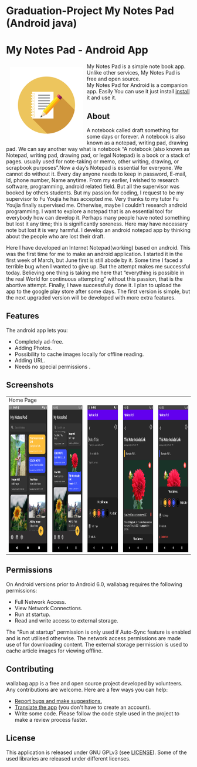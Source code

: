 # Graduation-Project My Notes Pad (Android java)
# My Notes Pad - Android App 

<img src="/Others/Images/notes_launcher.png" align="left"
width="200" hspace="10" vspace="10">

My Notes Pad is a simple note book app.  
Unlike other services, My Notes Pad is free and open source.  
My Notes Pad for Android is a companion app. Easily You can use it just install [install](https://github.com/MD-Anower/Graduation-Project-My-Notes-Pad-Android/raw/main/app/release/app-release.apk) it and use it.


<!---

<p align="left">
<a href="https://play.google.com/store/apps/details?id=fr.gaulupeau.apps.InThePoche">
    <img alt="Get it on Google Play"
        height="80"
        src="https://play.google.com/intl/en_us/badges/images/generic/en_badge_web_generic.png" />
</a>  
<a href="https://f-droid.org/app/fr.gaulupeau.apps.InThePoche">
    <img alt="Get it on F-Droid"
        height="80"
        src="https://f-droid.org/badge/get-it-on.png" />
        </a>
        </p>

-->



## About

A notebook called draft something for some days or forever. A notebook is also known as a notepad, writing pad, drawing pad.
We can say another way what is notebook “A notebook (also known as Notepad, writing pad, drawing pad, or legal Notepad) is a book or a stack of pages.
usually used for note-taking or memo, other writing, drawing, or scrapbook purposes”.Now a day’s Notepad is essential for everyone.
We cannot do without it. Every day anyone needs to keep in password, E-mail, Id, phone number, Name anytime.
From my earlier, I wished to research software, programming, android related field. But all the supervisor was booked by others students.
But my passion for coding, I request to be my supervisor to Fu Youjia he has accepted me. Very thanks to my tutor Fu Youjia finally supervised me.
Otherwise, maybe I couldn’t research android programming. I want to explore a notepad that is an essential tool for everybody how can develop it.
Perhaps many people have noted something but lost it any time; this is significantly soreness. Here may have necessary note but lost it is very harmful.
I develop an android notepad app by thinking about the people who are lost their draft. 

Here I have developed an Internet Notepad(working) based on android.
This was the first time for me to make an android application. I started it in the first week of March, but June first is still abode by it.
Some time I faced a terrible bug when I wanted to give up. But the attempt makes me successful today.
Believing one thing is taking me here that “everything is possible in the real World for continuous attempting” without this passion, that is the abortive attempt.
Finally, I have successfully done it. I plan to upload the app to the google play store after some days.
The first version is simple, but the next upgraded version will be developed with more extra features.


## Features

The android app lets you:
- Completely ad-free.
- Adding Photos.
- Possibility to cache images locally for offline reading.
- Adding URL.
- Needs no special permissions .

## Screenshots
<!---
[<img src="/Others/Images/Screenshot_1622712307.png" align="left"
width="200"
    hspace="10" vspace="10">](/Others/Images/Screenshot_1622712307.png)
[<img src="/Others/Images/Screenshot_1622784213.png" align="center"
width="200"
    hspace="10" vspace="10">](/Others/Images/Screenshot_1622784213.png)
    
[<img src="/Others/Images/Screenshot_1622712818.png" align="left"
width="200"
    hspace="10" vspace="10">](Screenshot_1622712818.png)
[<img src="/Others/Images/Screenshot_1622783169.png" align="center"
width="200"
    hspace="10" vspace="10">](/Others/Images/Screenshot_1622783169.png)

[<img src="/Others/Images/Screenshot_1622784131.png" align="left"
width="200"
    hspace="10" vspace="10">](/Others/Images/Screenshot_1622784131.png)
[<img src="/Others/Images/Screenshot_1622784201.png" align="center"
width="200"
    hspace="10" vspace="10">](/Others/Images/Screenshot_1622784201.png)
    
    -->
    
<table>
  <tr>
    <td>Home Page</td>
     <td>  </td>
     <td> </td>
     <td>  </td>
     <td>  </td>
  </tr>
  <tr>
    <td><img src="/Others/Images/Screenshot_1622712307.png" width=200 height=400></td>
    <td><img src="/Others/Images/Screenshot_1622784213.png" width=200 height=400></td>
    <td><img src="/Others/Images/Screenshot_1622712818.png" width=200 height=400></td>
    <td><img src="/Others/Images/Screenshot_1622784131.png" width=200 height=400></td>
    <td><img src="/Others/Images/Screenshot_1622784201.png" width=200 height=400></td>
  </tr>
 </table>

## Permissions

On Android versions prior to Android 6.0, wallabag requires the following permissions:
- Full Network Access.
- View Network Connections.
- Run at startup.
- Read and write access to external storage.

The "Run at startup" permission is only used if Auto-Sync feature is enabled and is not utilised otherwise. The network access permissions are made use of for downloading content. The external storage permission is used to cache article images for viewing offline.

## Contributing

wallabag app is a free and open source project developed by volunteers. Any contributions are welcome. Here are a few ways you can help:
 * [Report bugs and make suggestions.](https://github.com/wallabag/android-app/issues)
 * [Translate the app](https://hosted.weblate.org/projects/wallabag/android-app/) (you don't have to create an account).
 * Write some code. Please follow the code style used in the project to make a review process faster.

## License

This application is released under GNU GPLv3 (see [LICENSE](LICENSE)).
Some of the used libraries are released under different licenses.
